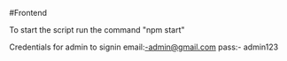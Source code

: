 #Frontend

To start the script run the command "npm start"

Credentials for admin to signin 
email:-admin@gmail.com
pass:- admin123


